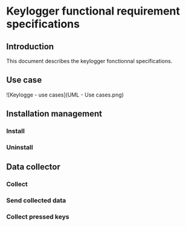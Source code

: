 # Keylogger functional requirement specifications

## Introduction

This document describes the keylogger fonctionnal specifications.

## Use case

![Keylogge - use cases](UML - Use cases.png)

## Installation management

### Install

### Uninstall

## Data collector

### Collect

### Send collected data

### Collect pressed keys
